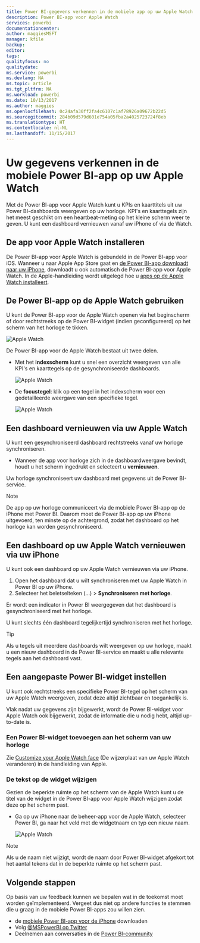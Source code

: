 ```yaml
---
title: Power BI-gegevens verkennen in de mobiele app op uw Apple Watch
description: Power BI-app voor Apple Watch
services: powerbi
documentationcenter: 
author: maggiesMSFT
manager: kfile
backup: 
editor: 
tags: 
qualityfocus: no
qualitydate: 
ms.service: powerbi
ms.devlang: NA
ms.topic: article
ms.tgt_pltfrm: NA
ms.workload: powerbi
ms.date: 10/13/2017
ms.author: maggies
ms.openlocfilehash: 0c24afa30ff2fa4c6107c1af78926a09672b22d5
ms.sourcegitcommit: 284b09d579d601e754a05fba2a4025723724f8eb
ms.translationtype: HT
ms.contentlocale: nl-NL
ms.lasthandoff: 11/15/2017
---
```

# <a name="explore-your-data-in-the-power-bi-mobile-app-on-your-apple-watch"></a>Uw gegevens verkennen in de mobiele Power BI-app op uw Apple Watch
Met de Power BI-app voor Apple Watch kunt u KPIs en kaarttitels uit uw Power BI-dashboards weergeven op uw horloge. KPI's en kaarttegels zijn het meest geschikt om een heartbeat-meting op het kleine scherm weer te geven. U kunt een dashboard vernieuwen vanaf uw iPhone of via de Watch.

## <a name="install-the-apple-watch-app"></a>De app voor Apple Watch installeren
De Power BI-app voor Apple Watch is gebundeld in de Power BI-app voor iOS. Wanneer u naar Apple App Store gaat en [de Power BI-app downloadt naar uw iPhone](http://go.microsoft.com/fwlink/?LinkId=522062 "De iPhone-app downloaden"), downloadt u ook automatisch de Power BI-app voor Apple Watch. In de Apple-handleiding wordt uitgelegd hoe u [apps op de Apple Watch installeert](https://support.apple.com/en-us/HT204784).

## <a name="use-the-power-bi-app-on-the-apple-watch"></a>De Power BI-app op de Apple Watch gebruiken
U kunt de Power BI-app voor de Apple Watch openen via het beginscherm of door rechtstreeks op de Power BI-widget (indien geconfigureerd) op het scherm van het horloge te tikken.

![Apple Watch](media/mobile-apple-watch/pbi_aplwatch_complicatn240arrow.png)

De Power BI-app voor de Apple Watch bestaat uit twee delen.

* Met het **indexscherm** kunt u snel een overzicht weergeven van alle KPI's en kaarttegels op de gesynchroniseerde dashboards.
  
  ![Apple Watch](media/mobile-apple-watch/pbi_aplwatch_indexscreen240.png)
* De **focustegel**: klik op een tegel in het indexscherm voor een gedetailleerde weergave van een specifieke tegel.
  
  ![Apple Watch](media/mobile-apple-watch/pbi_aplwatch_kpi.png)

## <a name="refresh-a-dashboard-from-your-apple-watch"></a>Een dashboard vernieuwen via uw Apple Watch
U kunt een gesynchroniseerd dashboard rechtstreeks vanaf uw horloge synchroniseren.

* Wanneer de app voor horloge zich in de dashboardweergave bevindt, houdt u het scherm ingedrukt en selecteert u **vernieuwen**.

Uw horloge synchroniseert uw dashboard met gegevens uit de Power BI-service.

> [!NOTE]
> De app op uw horloge communiceert via de mobiele Power BI-app op de iPhone met Power BI. Daarom moet de Power BI-app op uw iPhone uitgevoerd, ten minste op de achtergrond, zodat het dashboard op het horloge kan worden gesynchroniseerd.
> 
> 

## <a name="refresh-a-dashboard-on-your-apple-watch-from-your-iphone"></a>Een dashboard op uw Apple Watch vernieuwen via uw iPhone
U kunt ook een dashboard op uw Apple Watch vernieuwen via uw iPhone.

1. Open het dashboard dat u wilt synchroniseren met uw Apple Watch in Power BI op uw iPhone. 
2. Selecteer het beletselteken (...) > **Synchroniseren met horloge**.

Er wordt een indicator in Power BI weergegeven dat het dashboard is gesynchroniseerd met het horloge.

U kunt slechts één dashboard tegelijkertijd synchroniseren met het horloge.

> [!TIP]
> Als u tegels uit meerdere dashboards wilt weergeven op uw horloge, maakt u een nieuw dashboard in de Power BI-service en maakt u alle relevante tegels aan het dashboard vast.
> 
> 

## <a name="set-a-custom-power-bi-widget"></a>Een aangepaste Power BI-widget instellen
U kunt ook rechtstreeks een specifieke Power BI-tegel op het scherm van uw Apple Watch weergeven, zodat deze altijd zichtbaar en toegankelijk is.

Vlak nadat uw gegevens zijn bijgewerkt, wordt de Power BI-widget voor Apple Watch ook bijgewerkt, zodat de informatie die u nodig hebt, altijd up-to-date is.

### <a name="add-a-power-bi-widget-to-your-watch-face"></a>Een Power BI-widget toevoegen aan het scherm van uw horloge
Zie [Customize your Apple Watch face](https://support.apple.com/en-us/HT205536) (De wijzerplaat van uw Apple Watch veranderen) in de handleiding van Apple.

### <a name="change-the-text-on-the-widget"></a>De tekst op de widget wijzigen
Gezien de beperkte ruimte op het scherm van de Apple Watch kunt u de titel van de widget in de Power BI-app voor Apple Watch wijzigen zodat deze op het scherm past.

* Ga op uw iPhone naar de beheer-app voor de Apple Watch, selecteer Power BI, ga naar het veld met de widgetnaam en typ een nieuw naam.
  
  ![Apple Watch](media/mobile-apple-watch/pbi_aplwatch_oniphone.png)

> [!NOTE]
> Als u de naam niet wijzigt, wordt de naam door Power BI-widget afgekort tot het aantal tekens dat in de beperkte ruimte op het scherm past. 
> 
> 

## <a name="next-steps"></a>Volgende stappen
Op basis van uw feedback kunnen we bepalen wat in de toekomst moet worden geïmplementeerd. Vergeet dus niet op andere functies te stemmen die u graag in de mobiele Power BI-apps zou willen zien. 

* de [mobiele Power BI-app voor de iPhone](http://go.microsoft.com/fwlink/?LinkId=522062) downloaden
* Volg [@MSPowerBI op Twitter](https://twitter.com/MSPowerBI)
* Deelnemen aan conversaties in de [Power BI-community](http://community.powerbi.com/)

